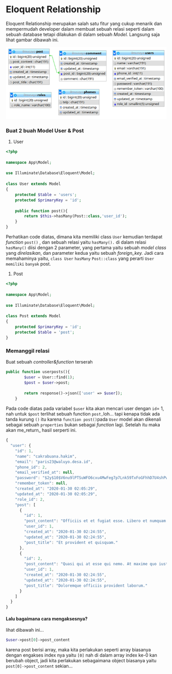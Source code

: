 # Eloquent Relationship

Eloquent Relationship merupakan salah satu fitur yang cukup menarik dan mempermudah developer dalam membuat sebuah relasi seperti dalam sebuah database tetapi dilakukan di dalam sebuah _Model._ Langsung saja lihat gambar dibawah ini.

![](.gitbook/assets/image%20%281%29.png)

### Buat 2 buah Model User & Post

1. User

```php
<?php

namespace App\Model;

use Illuminate\Database\Eloquent\Model;

class User extends Model
{
    protected $table = 'users';
    protected $primaryKey = 'id';

    public function post(){
        return $this->hasMany(Post::class,'user_id');
    }
}
```

Perhatikan code diatas, dimana kita memiliki class `User` kemudian terdapat _function_ `post()` , dan sebuah relasi yaitu `hasMany().` di dalam relasi `hasMany()` diisi dengan 2 parameter, yang pertama yaitu sebuah _model class_ yang _direlasikan_, dan parameter kedua yaitu sebuah _foreign\_key._ Jadi cara memahaminya yaitu, `class User` `hasMany` `Post::class` yang perarti `User` `memiliki` `banyak` post.

1. Post

```php
<?php

namespace App\Model;

use Illuminate\Database\Eloquent\Model;

class Post extends Model
{
    protected $primaryKey = 'id';
    protected $table = 'post';
}

```

### Memanggil relasi

Buat sebuah _controller&function_ terserah

```php
public function userposts(){
        $user = User::find(1);
        $post = $user->post;

        return response()->json(['user' => $user]);
    }
```

Pada code diatas pada variabel `$user` kita akan mencari user dengan `id`= 1, nah untuk `$post` terlihat sebuah function `post,`loh... tapi kenapa tidak ada tanda kurung  `()` itu karena `function post()`pada `User` model akan dikenali sebagai sebuah `properties` bukan sebagai _function_ lagi. Setelah itu maka akan me_return_ hasil serperti ini.

```javascript
{
  "user": {
    "id": 1,
    "name": "cakrabuana.hakim",
    "email": "paris23@waluyo.desa.id",
    "phone_id": 2,
    "email_verified_at": null,
    "password": "$2y$10$V6nu9lPTSuWFO6cxu4MwFeg7p7Lnk59TxFoGFhhD7U4shPwMmzGNS",
    "remember_token": null,
    "created_at": "2020-01-30 02:05:29",
    "updated_at": "2020-01-30 02:05:29",
    "role_id": 2,
    "post": [
      {
        "id": 1,
        "post_content": "Officiis et et fugiat esse. Libero et numquam id reprehenderit id veniam fugit. Inventore at et cumque dolor voluptas nobis necessitatibus.",
        "user_id": 1,
        "created_at": "2020-01-30 02:24:55",
        "updated_at": "2020-01-30 02:24:55",
        "post_title": "Et provident et quisquam."
      },
      {
        "id": 2,
        "post_content": "Quasi qui at esse qui nemo. At maxime quo iusto corrupti vel. Iusto est autem id quis veritatis.",
        "user_id": 1,
        "created_at": "2020-01-30 02:24:55",
        "updated_at": "2020-01-30 02:24:55",
        "post_title": "Doloremque officiis provident laborum."
      }
    ]
  }
}
```

#### Lalu bagaimana cara mengaksesnya?

lihat dibawah ini...

```php
$user->post[0]->post_content
```

karena post berisi array, maka kita perlakukan seperti array biasanya dengan engakses index nya yaitu `[0]` nah di dalam array index ke-0 kan berubah object, jadi kita perlakukan sebagaimana object biasanya yaitu `post[0]->post_content` sekian...

